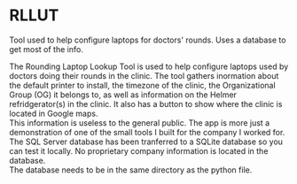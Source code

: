 # RLLUT
Tool used to help configure laptops for doctors' rounds. Uses a database to get most of the info.

The Rounding Laptop Lookup Tool is used to help configure laptops used by doctors doing their rounds in the clinic. The tool gathers inormation about the default printer to install, the timezone of the clinic, the Organizational Group (OG) it belongs to, as well as information on the Helmer refridgerator(s) in the clinic. It also has a button to show where the clinic is located in Google maps.
<BR>
This information is useless to the general public. The app is more just a demonstration of one of the small tools I built for the company I worked for. The SQL Server database has been tranferred to a SQLite database so you can test it locally. No proprietary company information is located in the database.
  <BR>
The database needs to be in the same directory as the python file.
